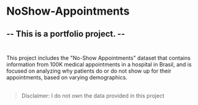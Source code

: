 # NoShow-Appointments

## -- This is a portfolio project. --<br><br>
This project includes the "No-Show Appointments" dataset that contains information from 100K medical appointments in a hospital in Brasil, and is focused on analyzing why patients do or do not show up for their appointments, based on varying demographics.
<br>
<br>
> Disclaimer: I do not own the data provided in this project
